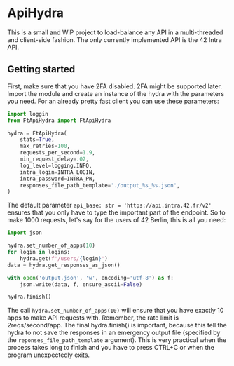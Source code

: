 # ApiHydra
This is a small and WiP project to load-balance any API in a multi-threaded
and client-side fashion. The only currently implemented API is the 42 Intra API.

## Getting started
First, make sure that you have 2FA disabled. 2FA might be supported later.
Import the module and create an instance of the hydra with the parameters you need.
For an already pretty fast client you can use these parameters:

```python
import loggin
from FtApiHydra import FtApiHydra

hydra = FtApiHydra(
    stats=True,
    max_retries=100,
    requests_per_second=1.9,
    min_request_delay=.02,
    log_level=logging.INFO,
    intra_login=INTRA_LOGIN,
    intra_password=INTRA_PW,
    responses_file_path_template='./output_%s_%s.json',
)
```

The default parameter `api_base: str = 'https://api.intra.42.fr/v2'`
ensures that you only have to type the important part of the endpoint.
So to make 1000 requests, let's say for the users of 42 Berlin, this is all you need:
```python
import json

hydra.set_number_of_apps(10)
for login in logins:
    hydra.get(f'/users/{login}')
data = hydra.get_responses_as_json()

with open('output.json', 'w', encoding='utf-8') as f:
    json.write(data, f, ensure_ascii=False)

hydra.finish()
```
The call `hydra.set_number_of_apps(10)` will ensure that you have exactly 10
apps to make API requests with. Remember, the rate limit is 2reqs/second/app.
The final hydra.finish() is important, because this tell the hydra to not
save the responses in an emergency output file (specified by the `reponses_file_path_template` argument).
This is very practical when the process takes long to finish and you have to press CTRL+C
or when the program unexpectedly exits.
